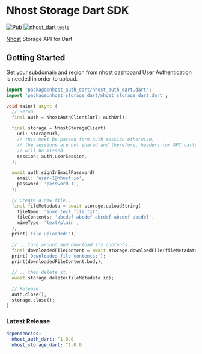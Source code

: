 # Nhost Storage Dart SDK

[![Pub](https://img.shields.io/pub/v/nhost_dart)](https://pub.dev/packages/nhost_dart)
[![nhost_dart tests](https://github.com/nhost/nhost-dart/actions/workflows/test.nhost_dart.yaml/badge.svg)](https://github.com/nhost/nhost-dart/actions/workflows/test.nhost_dart.yaml)

[Nhost](https://nhost.io) Storage API for Dart

## Getting Started

Get your subdomain and region from nhost dashboard
User Authentication is needed in order to upload.

```dart
import 'package:nhost_auth_dart/nhost_auth_dart.dart';
import 'package:nhost_storage_dart/nhost_storage_dart.dart';

void main() async {
  // Setup
  final auth = NhostAuthClient(url: authUrl);

  final storage = NhostStorageClient(
    url: storageUrl,
    // this must be passed form Auth session otherwise,
    // the sessions are not shared and therefore, headers for API calls
    // will be missed.
    session: auth.userSession,
  );

  await auth.signInEmailPassword(
    email: 'user-1@nhost.io',
    password: 'password-1',
  );

  // Create a new file...
  final fileMetadata = await storage.uploadString(
    fileName: 'some_text_file.txt',
    fileContents: 'abcdef abcdef abcdef abcdef abcdef',
    mimeType: 'text/plain',
  );
  print('File uploaded!');

  // ...turn around and download its contents...
  final downloadedFileContent = await storage.downloadFile(fileMetadata.id);
  print('Downloaded file contents:');
  print(downloadedFileContent.body);

  // ...then delete it.
  await storage.delete(fileMetadata.id);

  // Release
  auth.close();
  storage.close();
}

```

### Latest Release

```yaml
dependencies:
  nhost_auth_dart: ^1.0.0
  nhost_storage_dart: ^1.0.0
```
